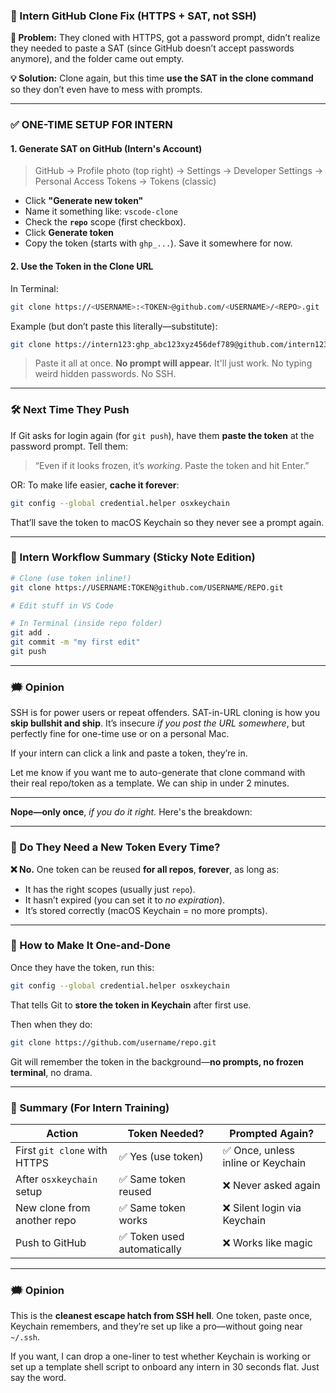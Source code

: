 
### 🧩 Intern GitHub Clone Fix (HTTPS + SAT, not SSH)

**🧨 Problem:**
They cloned with HTTPS, got a password prompt, didn’t realize they needed to paste a SAT (since GitHub doesn’t accept passwords anymore), and the folder came out empty.

**💡 Solution:**
Clone again, but this time **use the SAT in the clone command** so they don’t even have to mess with prompts.

---

### ✅ ONE-TIME SETUP FOR INTERN

#### 1. **Generate SAT on GitHub (Intern's Account)**

> GitHub → Profile photo (top right) → Settings → Developer Settings → Personal Access Tokens → Tokens (classic)

* Click **"Generate new token"**
* Name it something like: `vscode-clone`
* Check the **`repo`** scope (first checkbox).
* Click **Generate token**
* Copy the token (starts with `ghp_...`). Save it somewhere for now.

#### 2. **Use the Token in the Clone URL**

In Terminal:

```bash
git clone https://<USERNAME>:<TOKEN>@github.com/<USERNAME>/<REPO>.git
```

Example (but don’t paste this literally—substitute):

```bash
git clone https://intern123:ghp_abc123xyz456def789@github.com/intern123/my-project.git
```

> Paste it all at once. **No prompt will appear.** It'll just work. No typing weird hidden passwords. No SSH.

---

### 🛠 Next Time They Push

If Git asks for login again (for `git push`), have them **paste the token** at the password prompt. Tell them:

> “Even if it looks frozen, it’s *working*. Paste the token and hit Enter.”

OR: To make life easier, **cache it forever**:

```bash
git config --global credential.helper osxkeychain
```

That’ll save the token to macOS Keychain so they never see a prompt again.

---

### 🏁 Intern Workflow Summary (Sticky Note Edition)

```bash
# Clone (use token inline!)
git clone https://USERNAME:TOKEN@github.com/USERNAME/REPO.git

# Edit stuff in VS Code

# In Terminal (inside repo folder)
git add .
git commit -m "my first edit"
git push
```

---

### 🗯 Opinion

SSH is for power users or repeat offenders. SAT-in-URL cloning is how you **skip bullshit and ship**. It’s insecure *if you post the URL somewhere*, but perfectly fine for one-time use or on a personal Mac.

If your intern can click a link and paste a token, they’re in.

Let me know if you want me to auto-generate that clone command with their real repo/token as a template. We can ship in under 2 minutes.

---

**Nope—only once**, *if you do it right.* Here's the breakdown:

---

### 🔁 Do They Need a New Token Every Time?

**❌ No.**
One token can be reused **for all repos**, **forever**, as long as:

* It has the right scopes (usually just `repo`).
* It hasn’t expired (you can set it to *no expiration*).
* It’s stored correctly (macOS Keychain = no more prompts).

---

### 💾 How to Make It One-and-Done

Once they have the token, run this:

```bash
git config --global credential.helper osxkeychain
```

That tells Git to **store the token in Keychain** after first use.

Then when they do:

```bash
git clone https://github.com/username/repo.git
```

Git will remember the token in the background—**no prompts, no frozen terminal**, no drama.

---

### 🧠 Summary (For Intern Training)

| Action                       | Token Needed?              | Prompted Again?                   |
| ---------------------------- | -------------------------- | --------------------------------- |
| First `git clone` with HTTPS | ✅ Yes (use token)          | ✅ Once, unless inline or Keychain |
| After `osxkeychain` setup    | ✅ Same token reused        | ❌ Never asked again               |
| New clone from another repo  | ✅ Same token works         | ❌ Silent login via Keychain       |
| Push to GitHub               | ✅ Token used automatically | ❌ Works like magic                |

---

### 🗯 Opinion

This is the **cleanest escape hatch from SSH hell**. One token, paste once, Keychain remembers, and they’re set up like a pro—without going near `~/.ssh`.

If you want, I can drop a one-liner to test whether Keychain is working or set up a template shell script to onboard any intern in 30 seconds flat. Just say the word.

